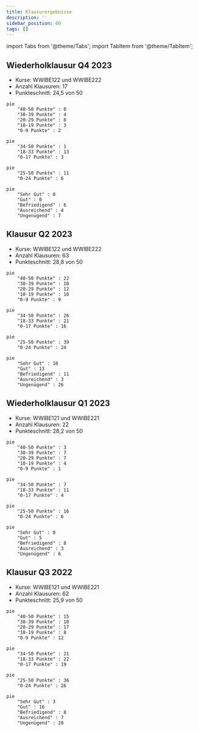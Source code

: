 ```yaml
---
title: Klausurergebnisse
description: ''
sidebar_position: 60
tags: []
---
```


import Tabs from '@theme/Tabs'; import TabItem from '@theme/TabItem';

## Wiederholklausur Q4 2023

- Kurse: WWIBE122 und WWIBE222
- Anzahl Klausuren: 17
- Punkteschnitt: 24,5 von 50

<Tabs>
  <TabItem value="points1" label="Punkteverteilung (1/5)" default>

```mermaid
pie
    "40-50 Punkte" : 0
    "30-39 Punkte" : 4
    "20-29 Punkte" : 8
    "10-19 Punkte" : 3
    "0-9 Punkte" : 2
```

  </TabItem>
  <TabItem value="points2" label="Punkteverteilung (1/3)">

```mermaid
pie
    "34-50 Punkte" : 1
    "18-33 Punkte" : 13
    "0-17 Punkte" : 3
```

  </TabItem>
  <TabItem value="points3" label="Punkteverteilung (1/2)">

```mermaid
pie
    "25-50 Punkte" : 11
    "0-24 Punkte" : 6
```

  </TabItem>
  <TabItem value="grades" label="Notenverteilung">

```mermaid
pie
    "Sehr Gut" : 0
    "Gut" : 0
    "Befriedigend" : 6
    "Ausreichend" : 4
    "Ungenügend" : 7
```

  </TabItem>
</Tabs>

## Klausur Q2 2023

- Kurse: WWIBE122 und WWIBE222
- Anzahl Klausuren: 63
- Punkteschnitt: 28,8 von 50

<Tabs>
  <TabItem value="points1" label="Punkteverteilung (1/5)" default>

```mermaid
pie
    "40-50 Punkte" : 22
    "30-39 Punkte" : 10
    "20-29 Punkte" : 12
    "10-19 Punkte" : 10
    "0-9 Punkte" : 9
```

  </TabItem>
  <TabItem value="points2" label="Punkteverteilung (1/3)">

```mermaid
pie
    "34-50 Punkte" : 26
    "18-33 Punkte" : 21
    "0-17 Punkte" : 16
```

  </TabItem>
  <TabItem value="points3" label="Punkteverteilung (1/2)">

```mermaid
pie
    "25-50 Punkte" : 39
    "0-24 Punkte" : 24
```

  </TabItem>
  <TabItem value="grades" label="Notenverteilung">

```mermaid
pie
    "Sehr Gut" : 10
    "Gut" : 13
    "Befriedigend" : 11
    "Ausreichend" : 3
    "Ungenügend" : 26
```

  </TabItem>
</Tabs>

## Wiederholklausur Q1 2023

- Kurse: WWIBE121 und WWIBE221
- Anzahl Klausuren: 22
- Punkteschnitt: 28,2 von 50

<Tabs>
  <TabItem value="points1" label="Punkteverteilung (1/5)" default>

```mermaid
pie
    "40-50 Punkte" : 3
    "30-39 Punkte" : 7
    "20-29 Punkte" : 7
    "10-19 Punkte" : 4
    "0-9 Punkte" : 1
```

  </TabItem>
  <TabItem value="points2" label="Punkteverteilung (1/3)">

```mermaid
pie
    "34-50 Punkte" : 7
    "18-33 Punkte" : 11
    "0-17 Punkte" : 4
```

  </TabItem>
  <TabItem value="points3" label="Punkteverteilung (1/2)">

```mermaid
pie
    "25-50 Punkte" : 16
    "0-24 Punkte" : 6
```

  </TabItem>
  <TabItem value="grades" label="Notenverteilung">

```mermaid
pie
    "Sehr Gut" : 0
    "Gut" : 5
    "Befriedigend" : 8
    "Ausreichend" : 3
    "Ungenügend" : 6
```

  </TabItem>
</Tabs>

## Klausur Q3 2022

- Kurse: WWIBE121 und WWIBE221
- Anzahl Klausuren: 62
- Punkteschnitt: 25,9 von 50

<Tabs>
  <TabItem value="points1" label="Punkteverteilung (1/5)" default>

```mermaid
pie
    "40-50 Punkte" : 15
    "30-39 Punkte" : 10
    "20-29 Punkte" : 17
    "10-19 Punkte" : 8
    "0-9 Punkte" : 12
```

  </TabItem>
  <TabItem value="points2" label="Punkteverteilung (1/3)">

```mermaid
pie
    "34-50 Punkte" : 21
    "18-33 Punkte" : 22
    "0-17 Punkte" : 19
```

  </TabItem>
  <TabItem value="points3" label="Punkteverteilung (1/2)">

```mermaid
pie
    "25-50 Punkte" : 36
    "0-24 Punkte" : 26
```

  </TabItem>
  <TabItem value="grades" label="Notenverteilung">

```mermaid
pie
    "Sehr Gut" : 3
    "Gut" : 16
    "Befriedigend" : 8
    "Ausreichend" : 7
    "Ungenügend" : 28
```

  </TabItem>
</Tabs>
